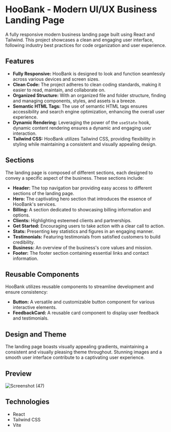 # HooBank - Modern UI/UX Business Landing Page

A fully responsive modern business landing page built using React and Tailwind. This project showcases a clean and engaging user interface, following industry best practices for code organization and user experience.

## Features

- **Fully Responsive:** HooBank is designed to look and function seamlessly across various devices and screen sizes.
- **Clean Code:** The project adheres to clean coding standards, making it easier to read, maintain, and collaborate on.
- **Organized Structure:** With an organized file and folder structure, finding and managing components, styles, and assets is a breeze.
- **Semantic HTML Tags:** The use of semantic HTML tags ensures accessibility and search engine optimization, enhancing the overall user experience.
- **Dynamic Rendering:** Leveraging the power of the `useState` hook, dynamic content rendering ensures a dynamic and engaging user interaction.
- **Tailwind CSS:** HooBank utilizes Tailwind CSS, providing flexibility in styling while maintaining a consistent and visually appealing design.

## Sections

The landing page is composed of different sections, each designed to convey a specific aspect of the business. These sections include:

- **Header:** The top navigation bar providing easy access to different sections of the landing page.
- **Hero:** The captivating hero section that introduces the essence of HooBank's services.
- **Billing:** A section dedicated to showcasing billing information and options.
- **Clients:** Highlighting esteemed clients and partnerships.
- **Get Started:** Encouraging users to take action with a clear call to action.
- **Stats:** Presenting key statistics and figures in an engaging manner.
- **Testimonials:** Featuring testimonials from satisfied customers to build credibility.
- **Business:** An overview of the business's core values and mission.
- **Footer:** The footer section containing essential links and contact information.

## Reusable Components

HooBank utilizes reusable components to streamline development and ensure consistency:

- **Button:** A versatile and customizable button component for various interactive elements.
- **FeedbackCard:** A reusable card component to display user feedback and testimonials.

## Design and Theme

The landing page boasts visually appealing gradients, maintaining a consistent and visually pleasing theme throughout. Stunning images and a smooth user interface contribute to a captivating user experience.

## Preview

![Screenshot (47)](https://github.com/SDInfinity/Modern-Business-Landing-Page/assets/102734212/eeadb1e2-afda-4051-abf4-45e866e228bc)


## Technologies


- React
- Tailwind CSS
- Vite
